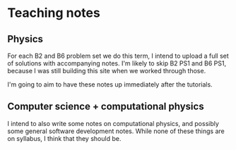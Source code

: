 <!--  -->

# Teaching notes

## Physics

For each B2 and B6 problem set we do this term, I intend to upload a full set of solutions with accompanying notes.
I'm likely to skip B2 PS1 and B6 PS1, because I was still building this site when we worked through those.

I'm going to aim to have these notes up immediately after the tutorials.

## Computer science + computational physics

I intend to also write some notes on computational physics, and possibly some general software development notes.
While none of these things are on syllabus, I think that they should be.

